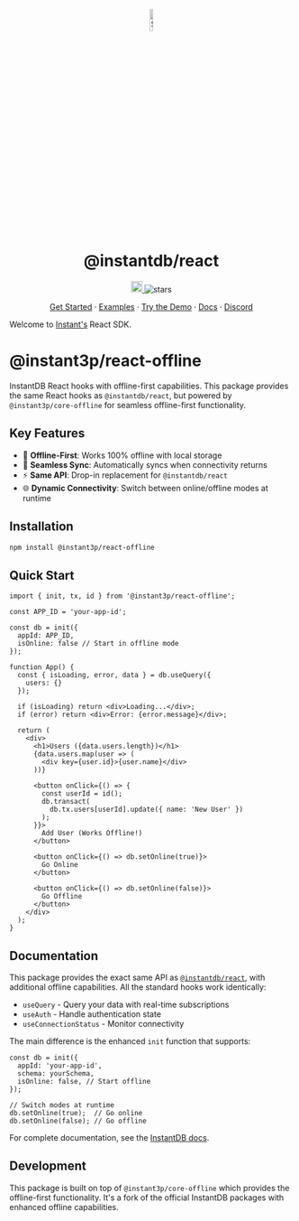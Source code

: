 <p align="center">
  <a href="https://instantdb.com">
    <img alt="Shows the Instant logo" src="https://instantdb.com/img/icon/android-chrome-512x512.png" width="10%">
  </a>
  <h1 align="center">@instantdb/react</h1>
</p>

<p align="center">
  <a 
    href="https://discord.com/invite/VU53p7uQcE" >
    <img height=20 src="https://img.shields.io/discord/1031957483243188235" />
  </a>
  <img src="https://img.shields.io/github/stars/instantdb/instant" alt="stars">
</p>

<p align="center">
   <a href="https://instantdb.com/dash">Get Started</a> · 
   <a href="https://instantdb.com/examples">Examples</a> · 
   <a href="https://instantdb.com/tutorial">Try the Demo</a> · 
   <a href="https://instantdb.com/docs">Docs</a> · 
   <a href="https://discord.com/invite/VU53p7uQcE">Discord</a>
<p>

Welcome to [Instant's](http://instantdb.com) React SDK.

# @instant3p/react-offline

InstantDB React hooks with offline-first capabilities. This package provides the same React hooks as `@instantdb/react`, but powered by `@instant3p/core-offline` for seamless offline-first functionality.

## Key Features

- 🔌 **Offline-First**: Works 100% offline with local storage
- 🔄 **Seamless Sync**: Automatically syncs when connectivity returns
- ⚡ **Same API**: Drop-in replacement for `@instantdb/react`
- 🌐 **Dynamic Connectivity**: Switch between online/offline modes at runtime

## Installation

```bash
npm install @instant3p/react-offline
```

## Quick Start

```tsx
import { init, tx, id } from '@instant3p/react-offline';

const APP_ID = 'your-app-id';

const db = init({ 
  appId: APP_ID,
  isOnline: false // Start in offline mode
});

function App() {
  const { isLoading, error, data } = db.useQuery({ 
    users: {} 
  });

  if (isLoading) return <div>Loading...</div>;
  if (error) return <div>Error: {error.message}</div>;

  return (
    <div>
      <h1>Users ({data.users.length})</h1>
      {data.users.map(user => (
        <div key={user.id}>{user.name}</div>
      ))}
      
      <button onClick={() => {
        const userId = id();
        db.transact(
          db.tx.users[userId].update({ name: 'New User' })
        );
      }}>
        Add User (Works Offline!)
      </button>
      
      <button onClick={() => db.setOnline(true)}>
        Go Online
      </button>
      
      <button onClick={() => db.setOnline(false)}>
        Go Offline
      </button>
    </div>
  );
}
```

## Documentation

This package provides the exact same API as [`@instantdb/react`](https://instantdb.com/docs), with additional offline capabilities. All the standard hooks work identically:

- `useQuery` - Query your data with real-time subscriptions
- `useAuth` - Handle authentication state
- `useConnectionStatus` - Monitor connectivity

The main difference is the enhanced `init` function that supports:

```tsx
const db = init({
  appId: 'your-app-id',
  schema: yourSchema,
  isOnline: false, // Start offline
});

// Switch modes at runtime
db.setOnline(true);  // Go online
db.setOnline(false); // Go offline
```

For complete documentation, see the [InstantDB docs](https://instantdb.com/docs).

## Development

This package is built on top of `@instant3p/core-offline` which provides the offline-first functionality. It's a fork of the official InstantDB packages with enhanced offline capabilities.
